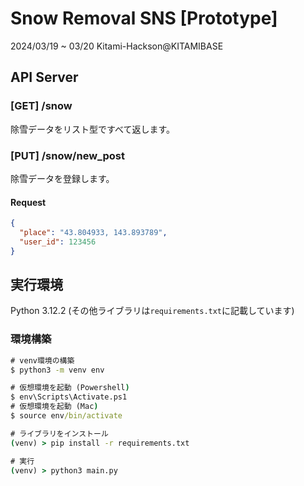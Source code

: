 # Snow Removal SNS [Prototype]
2024/03/19 ~ 03/20 Kitami-Hackson@KITAMIBASE

## API Server
### [GET] /snow
除雪データをリスト型ですべて返します。

### [PUT] /snow/new_post
除雪データを登録します。
#### Request
```json
{
  "place": "43.804933, 143.893789",
  "user_id": 123456
}
```

## 実行環境
Python 3.12.2
(その他ライブラリは`requirements.txt`に記載しています)

### 環境構築
```cmd
# venv環境の構築
$ python3 -m venv env

# 仮想環境を起動 (Powershell)
$ env\Scripts\Activate.ps1
# 仮想環境を起動 (Mac)
$ source env/bin/activate

# ライブラリをインストール
(venv) > pip install -r requirements.txt

# 実行
(venv) > python3 main.py
```